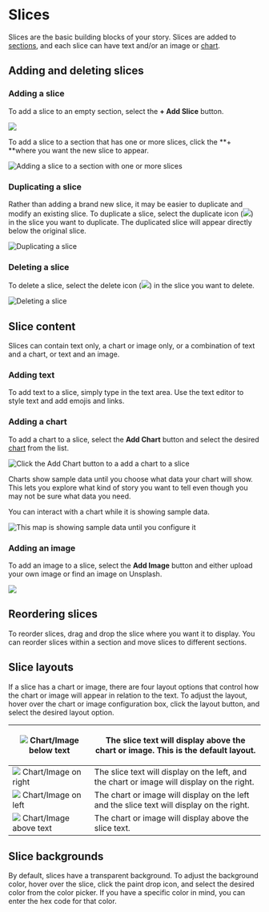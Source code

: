 # Slices

Slices are the basic building blocks of your story. Slices are added to [sections](../sections.md), and each slice can have text and/or an image or [chart](../charts/).&#x20;

## Adding and deleting slices

### Adding a slice

To add a slice to an empty section, select the **+ Add Slice** button.&#x20;

![](<../../../.gitbook/assets/image (260).png>)

To add a slice to a section that has one or more slices, click the **+ **where you want the new slice to appear.

![Adding a slice to a section with one or more slices](<../../../.gitbook/assets/image (202).png>)

### Duplicating a slice

Rather than adding a brand new slice, it may be easier to duplicate and modify an existing slice. To duplicate a slice, select the duplicate icon (![](../../../.gitbook/assets/clone-regular.svg)) in the slice you want to duplicate. The duplicated slice will appear directly below the original slice.&#x20;

![Duplicating a slice](<../../../.gitbook/assets/image (339).png>)

### Deleting a slice

To delete a slice, select the delete icon (![](<../../../.gitbook/assets/trash-alt-regular (1).svg>)) in the slice you want to delete.&#x20;

![Deleting a slice](<../../../.gitbook/assets/image (333).png>)

## Slice content

Slices can contain text only, a chart or image only, or a combination of text and  a chart, or text and an image.

### Adding text

To add text to a slice, simply type in the text area. Use the text editor to style text and add emojis and links.

### Adding a chart

To add a chart to a slice, select the **Add Chart** button and select the desired [chart](../charts/) from the list.&#x20;

![Click the Add Chart button to a add a chart to a slice ](<../../../.gitbook/assets/image (181).png>)

Charts show sample data until you choose what data your chart will show. This lets you explore what kind of story you want to tell even though you may not be sure what data you need.

You can interact with a chart while it is showing sample data.

![This map is showing sample data until you configure it](<../../../.gitbook/assets/image (266).png>)

### Adding an image

To add an image to a slice, select the **Add Image** button and either upload your own image or find an image on Unsplash.&#x20;

![](<../../../.gitbook/assets/image (261).png>)

## Reordering slices

To reorder slices, drag and drop the slice where you want it to display. You can reorder slices within a section and move slices to different sections.

## Slice layouts

If a slice has a chart or image, there are four layout options that control how the chart or image will appear in relation to the text. To adjust the layout, hover over the chart or image configuration box, click the layout button, and select the desired layout option.

| ![](../../../.gitbook/assets/arrow-down-solid.svg)  Chart/Image below text      | <p>The slice text will display above the chart or image. This is the default layout.</p><p></p><p></p> |
| ------------------------------------------------------------------------------- | ------------------------------------------------------------------------------------------------------ |
| ![](<../../../.gitbook/assets/arrow-right-solid (1).svg>)  Chart/Image on right | The slice text will display on the left, and the chart or image will display on the right.             |
| ![](../../../.gitbook/assets/arrow-left-solid.svg)  Chart/Image on left         | The chart or image will display on the left and the slice text will display on the right.              |
| ![](../../../.gitbook/assets/arrow-up-solid.svg)  Chart/Image above text        | The chart or image will display above the slice text.                                                  |

## Slice backgrounds

By default, slices have a transparent background. To adjust the background color, hover over the slice, click the paint drop icon, and select the desired color from the color picker. If you have a specific color in mind, you can enter the hex code for that color.&#x20;
